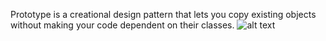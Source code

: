 
Prototype is a creational design pattern 
that lets you copy existing objects without 
making your code dependent on their classes.
![alt text](http://url/to/img.png)